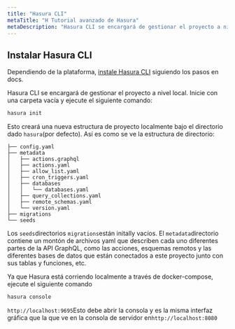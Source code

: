 ```yaml
---
title: "Hasura CLI"
metaTitle: "H Tutorial avanzado de Hasura"
metaDescription: "Hasura CLI se encargará de gestionar el proyecto a nivel local. Empieza con una carpeta vacía y ejecuta el siguiente comando"
---
```


## Instalar Hasura CLI

Dependiendo de la plataforma, [instale Hasura CLI](https://hasura.io/docs/latest/graphql/core/hasura-cli/install-hasura-cli.html) siguiendo los pasos en docs.

Hasura CLI se encargará de gestionar el proyecto a nivel local. Inicie con una carpeta vacía y ejecute el siguiente comando:

```bash
hasura init
```

Esto creará una nueva estructura de proyecto localmente bajo el directorio dado `hasura`(por defecto). Así es como se ve la estructura de directorio:

```
├── config.yaml
├── metadata
│   ├── actions.graphql
│   ├── actions.yaml
│   ├── allow_list.yaml
│   ├── cron_triggers.yaml
│   ├── databases
│   │   └── databases.yaml
│   ├── query_collections.yaml
│   ├── remote_schemas.yaml
│   └── version.yaml
├── migrations
└── seeds
```

Los `seeds`directorios `migrations`están initally vacíos. El `metadata`directorio contiene un montón de archivos yaml que describen cada uno diferentes partes de la API GraphQL, como las acciones, esquemas remotos y las diferentes bases de datos que están conectados a este proyecto junto con sus tablas y funciones, etc.

Ya que Hasura está corriendo localmente a través de docker-compose, ejecute el siguiente comando

```bash
hasura console
```

`http://localhost:9695`Esto debe abrir la consola y es la misma interfaz gráfica que la que ve en la consola de servidor en`http://localhost:8080`
